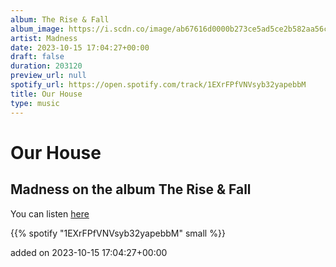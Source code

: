 ```yaml
---
album: The Rise & Fall
album_image: https://i.scdn.co/image/ab67616d0000b273ce5ad5ce2b582aa56ca59022
artist: Madness
date: 2023-10-15 17:04:27+00:00
draft: false
duration: 203120
preview_url: null
spotify_url: https://open.spotify.com/track/1EXrFPfVNVsyb32yapebbM
title: Our House
type: music
---
```



# Our House

## Madness on the album The Rise & Fall

You can listen [here](https://open.spotify.com/track/1EXrFPfVNVsyb32yapebbM)

{{% spotify "1EXrFPfVNVsyb32yapebbM" small %}}

added on 2023-10-15 17:04:27+00:00